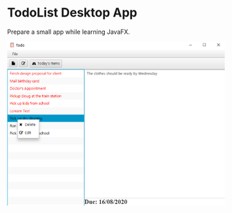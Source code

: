 # TodoList Desktop App

Prepare a small app while learning JavaFX.

![screenshot-1](src/com/ron/todoList/resources/screenshot-1.png)